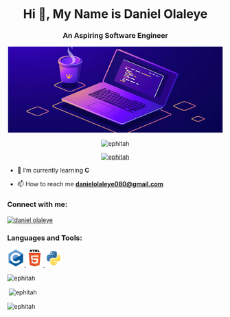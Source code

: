 <h1 align="center">Hi 👋, My Name is Daniel Olaleye</h1>
<h3 align="center">An Aspiring Software Engineer</h3>

<P align="center"> <img alt="laptop img" src="https://github.com/Ephitah/Ephitah/blob/main/images%20(2).jpeg" width="500" height="200"> </p>

<p align="center"> <img src="https://komarev.com/ghpvc/?username=ephitah&label=Profile%20views&color=0e75b6&style=flat" alt="ephitah" /> </p>

<p align="center"> <a href="https://github.com/ryo-ma/github-profile-trophy"><img src="https://github-profile-trophy.vercel.app/?username=ephitah" alt="ephitah" /></a> </p>

- 🌱 I’m currently learning **C**

- 📫 How to reach me **danielolaleye080@gmail.com**

<h3 align="left">Connect with me:</h3>
<p align="left">
<a href="https://www.facebook.com/daniel.olaleye.754" target="blank"><img align="center" src="https://raw.githubusercontent.com/rahuldkjain/github-profile-readme-generator/master/src/images/icons/Social/facebook.svg" alt="daniel olaleye" height="30" width="40" /></a>
</p>

<h3 align="left">Languages and Tools:</h3>
<p align="left"> <a href="https://www.cprogramming.com/" target="_blank" rel="noreferrer"> <img src="https://raw.githubusercontent.com/devicons/devicon/master/icons/c/c-original.svg" alt="c" width="40" height="40"/> </a> <a href="https://www.w3.org/html/" target="_blank" rel="noreferrer"> <img src="https://raw.githubusercontent.com/devicons/devicon/master/icons/html5/html5-original-wordmark.svg" alt="html5" width="40" height="40"/> </a> <a href="https://www.python.org" target="_blank" rel="noreferrer"> <img src="https://raw.githubusercontent.com/devicons/devicon/master/icons/python/python-original.svg" alt="python" width="40" height="40"/> </a> </p>

<p><img align="center" src="https://github-readme-stats.vercel.app/api/top-langs?username=ephitah&show_icons=true&locale=en&layout=compact" alt="ephitah" /></p>

<p>&nbsp;<img align="center" src="https://github-readme-stats.vercel.app/api?username=ephitah&show_icons=true&locale=en" alt="ephitah" /></p>

<p><img align="center" src="https://github-readme-streak-stats.herokuapp.com/?user=ephitah&" alt="ephitah" /></p>
